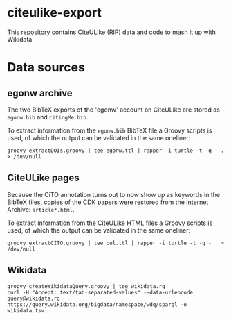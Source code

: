 # citeulike-export

This repository contains CiteULike (RIP) data and code to mash it up with Wikidata.

# Data sources

## egonw archive

The two BibTeX exports of the 'egonw' account on CiteULike are stored as `egonw.bib`
and `citingMe.bib`.

To extract information from the `egonw.bib` BibTeX file a Groovy scripts is used,
of which the output can be validated in the same oneliner:

```shell
groovy extractDOIs.groovy | tee egonw.ttl | rapper -i turtle -t -q - . > /dev/null
```

## CiteULike pages

Because the CiTO annotation turns out to now show up as keywords in the BibTeX files,
copies of the CDK papers were restored from the Internet Archive: `article*.html`.

To extract information from the CiteULike HTML files a Groovy scripts is used,
of which the output can be validated in the same oneliner:

```shell
groovy extractCITO.groovy | tee cul.ttl | rapper -i turtle -t -q - . > /dev/null
```

## Wikidata

```shell
groovy createWikidataQuery.groovy | tee wikidata.rq
curl -H "Accept: text/tab-separated-values" --data-urlencode query@wikidata.rq https://query.wikidata.org/bigdata/namespace/wdq/sparql -o wikidata.tsv
```


